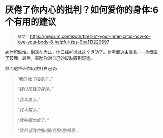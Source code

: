 # 厌倦了你内心的批判？如何爱你的身体:6 个有用的建议

> 原文：<https://medium.com/swlh/tired-of-your-inner-critic-how-to-love-your-body-6-helpful-tips-9be113220697>

身体积极性。到现在为止，你已经听说过这个运动了。你需要这条信息——你受到了鼓舞。最后，鼓励你对自己的皮肤感到舒适。

然而这些话你仍然对自己说:

> “我的肚子松弛了。”
> 
> *“我讨厌我的身体。”*
> 
> *“我太高了。”*
> 
> *“我太矮了。”*
> 
> *“我的腿太瘦了。”*
> 
> *“我希望我的胸/腿/屁股/胳膊是* …